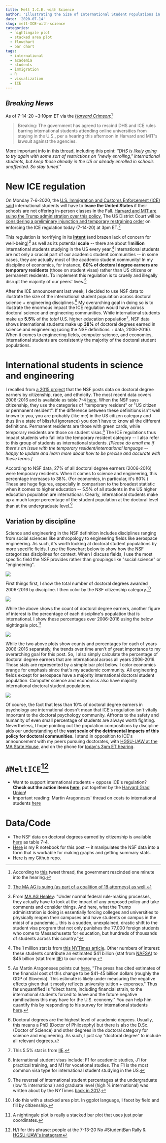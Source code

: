 ```yaml
---
title: Melt I.C.E. with Science 
author: 'Illustrating the Size of International Student Populations in Science & Engineering'
date: '2020-07-14'
slug: melt-ICE-with-science
categories:
  - nightingale plot
  - stacked area plot
  - flowchart
  - bar chart
tags:
  - international
  - academia
  - students
  - immigration
  - R
  - visualization
  - ICE
---
```


## *Breaking News*

As of 7-14-20 ~3:10pm ET via the [*Harvard Crimson*](https://twitter.com/thecrimson/status/1283116935853506560?s=20):[^1]

> Breaking: The government has agreed to rescind DHS and ICE rules barring international students attending online universities from staying in the U.S., per a hearing this afternoon in Harvard and MIT's lawsuit against the agencies.

More important info in [this thread](https://twitter.com/ReichlinMelnick/status/1283115985608871944), including this point: *"DHS is likely going to try again with some sort of restrictions on "newly enrolling," international students, but keep those already in the US or already enrolled in schools unaffected. So stay tuned."*

# New ICE regulation

On Monday 7-6-2020, the [U.S. Immigration and Customs Enforcement (ICE) said](https://www.ice.gov/news/releases/sevp-modifies-temporary-exemptions-nonimmigrant-students-taking-online-courses-during) international students will have to **leave the United States** if their schools are not offering in-person classes in the Fall. [Harvard and MIT are suing the Trump administration over this policy.](https://news.harvard.edu/gazette/story/2020/07/higher-ed-leaders-back-harvard-mit-fight-against-ice-rules/) The US District Court will be [considering a preliminary injunction and temporary restraining order](https://www.bostonglobe.com/2020/07/10/metro/big-hearing-set-tuesday-harvard-mit-lawsuit-challenging-ice-rules-international-students/) on enforcing the ICE regulation today (7-14-20) at 3pm ET.[^2]

This regulation is horrifying in its [**intent**](https://www.nytimes.com/2020/07/07/us/student-visas-coronavirus.html) (and brazen lack of concern for well-being)[^3] as well as its potential **scale** -- there are about **1 million** international students studying in the US every year.[^4] International students are not only a crucial part of our academic student communities -- in some cases, they are actually most of the academic student community! In my discipline of economics, for instance, **60% of doctoral degree earners are temporary residents** (those on student visas) rather than US citizens or permanent residents. To implement this regulation is to cruelly and illegally disrupt the majority of our peers' lives.[^5]

After the ICE announcement last week, I decided to use NSF data to illustrate the size of the international student population across doctoral science + engineering disciplines.[^6] My overarching goal in doing so is to illustrate the enormous impact the ICE regulation would have across doctoral science and engineering communities. While international students make up **5.5%** of the *total* U.S. higher education population[^7], NSF data shows international students make up **38%** of doctoral degrees earned in science and engineering (using the NSF definitions + data, 2006-2016). When it comes to engineering fields, computer science, and economics, international students are consistently the majority of the doctoral student populations.

# International students in science and engineering

I recalled from [a 2015 project](https://thelittledataset.com/2015/12/31/thishttps://thelittledataset.com/2015/12/31/this-post-is-brought-to-you-by-the-national-science-foundation/-post-is-brought-to-you-by-the-national-science-foundation/)
that the NSF posts data on doctoral degree earners by citizenship, race, and ethnicity. The most recent data covers 2006-2016 and is available as table 7-4 [here](https://ncses.nsf.gov/pubs/nsf19304/data). When the NSF says citizenship, they use the categories of "temporary resident" or "US citizen or permanent resident". If the difference between these definitions isn't well known to you, you are probably (like me) in the US citizen category and thus (in a state of blissful ignorance) you don't have to know all the different definitions. Permanent residents are those with green cards, while temporary residents are those on student visas.[^8] The ICE regulations thus impact students who fall into the temporary resident category -- I also refer to this group of students as international students. *[Please do email me if there's an issue with the temporary resident/international language -- happy to update and learn more about how to be precise and accurate with these terms.]* 

According to NSF data, 27% of all doctoral degree earners (2006-2016) were temporary residents. When it comes to science and engineering, this percentage increases to 38%. (For economics, in particular, it's 60%.) These are huge figures, especially in comparison to the broadest statistic when it comes to higher education --  5.5% of all students in the US higher education population are international. Clearly, international students make up a much larger percentage of the student population at the doctoral level than at the undergraduate level.[^9]

## Variation by discipline

Science and engineering in the NSF definition includes disciplines ranging from social sciences like anthropology to engineering fields like aerospace engineering. As such, it's worth looking at doctoral student populations by more specific fields. I use the flowchart below to show how the NSF categorizes disciplines for context. When I discuss fields, I use the most specific field the NSF provides rather than groupings like "social science" or "engineering".

![](/post/ice-phd_files/nsf_cat.png)

First things first, I show the total number of doctoral degrees awarded 2006-2016 by discipline. I then color by the NSF citizenship category.[^10]

![](/post/ice-phd_files/phd_count_by_citizenship.png)

While the above shows the count of doctoral degree earners, another figure of interest is the percentage of each discipline's population that is international. I show these percentages over 2006-2016 using the below nightingale plot.[^11]

![](/post/ice-phd_files/phd_per_by_citizenship.png)

While the two above plots show counts and percentages for each of years 2006-2016 separately, the trends over time aren't of great importance to my overarching goal for this post. So, I also simply calculate the percentage of doctoral degree earners that are international across all years 2006-2016. Those stats are represented by a simple bar plot below. I color economics orange for emphasis since that's my academic community. All engineering fields except for aerospace have a majority international doctoral student population. Computer science and economics also have majority international doctoral student populations.

![](/post/ice-phd_files/phd_per_temp.png)

Of course, the fact that less than 10% of doctoral degree earners in psychology are international doesn't mean that ICE's regulation isn't vitally important to the doctoral psychology community. Affronts to the safety and humanity of even small percentage of students are always worth fighting. Nevertheless, I hope pointing out the population compositions by discipline aids our understanding of the **vast scale of the detrimental impacts of this policy for doctoral communities**. I stand in opposition to ICE's announcement with my peers pursuing doctorates, with [HGSU-UAW at the MA State House](https://www.facebook.com/events/727054974760540/?acontext=%7B%22ref%22%3A%2229%22%2C%22ref_notif_type%22%3A%22plan_user_associated%22%2C%22action_history%22%3A%22null%22%7D&notif_id=1594602966382293&notif_t=plan_user_associated&ref=notif), and on the phone for [today's 3pm ET hearing](https://public.mad.uscourts.gov/seating-signup.html).

# `#MeltICE`[^12]

- Want to support international students + oppose ICE's regulation? **Check out the action items [here](https://linktr.ee/hgsuuaw)**, put together by the [Harvard Grad Union](http://harvardgradunion.org/)!
- Important reading: Martin Aragoneses' thread on costs to international students [here](https://twitter.com/m_aragoneses/status/1282424586827595778)

# Data/Code

- The NSF data on doctoral degrees earned by citizenship is available [here](https://ncses.nsf.gov/pubs/nsf19304/data) as table 7-4.
- [Here](https://rpubs.com/apalbright/melt-ice-with-science) is my R notebook for this post -- it manipulates the NSF data into a form that is workable for making graphs and getting summary stats. 
- [Here](https://github.com/apalbright/melt-ice-with-science) is my Github repo.  

[^1]: According to [this](https://twitter.com/gsiskind/status/1283115441825644545) tweet thread, the government rescinded one minute into the hearing.

[^2]: [The MA AG is suing (as part of a coalition of 18 attorneys) as well.](https://www.mass.gov/news/massachusetts-ags-office-leads-multistate-lawsuit-seeking-nationwide-injunction-against-new)

[^3]: From [MA AG Healey](https://www.npr.org/2020/07/08/889112795/massachusetts-attorney-general-on-new-ice-regulation-regarding-international-stu): "Under normal federal rule-making processes, they actually have to look at the impact of any proposed policy and take comments and consider things. And here, what the Trump administration is doing is essentially forcing colleges and universities to physically reopen their campuses and have students on campus in the midst of a pandemic... this is a sudden, unexplained, drastic shift to the student visa program that not only punishes the 77,000 foreign students who come to Massachusetts for education, but hundreds of thousands of students across this country."

[^4]: The 1 million stat is from [this NYTimes article](https://www.nytimes.com/2020/07/10/us/f1-student-visa-lawsuit.html). Other numbers of interest: these students contribute an estimated $41 billion (stat from [NAFSA](https://www.nafsa.org/policy-and-advocacy/policy-resources/losing-talent-economic-and-foreign-policy-risk-america-cant-ignore)) to $45 billion (stat from [IIE](https://www.iie.org/Research-and-Insights/Open-Doors/Data/Economic-Impact-of-International-Students)) to our economy.

[^5]: As Martin Aragoneses points out [here](https://twitter.com/m_aragoneses/status/1282424586827595778), "The press has cited estimates of the financial cost of this change to be $41-45 billion dollars (roughly the GDP of Slovenia). This estimate is likely under measuring the negative effects given that it mostly reflects university tuition + expenses." Thus far unquantified is "direct harm, including financial strain, to the international students forced to leave and the future negative ramifications this may have for the U.S. economy." You can help him quantify this by responding to his survey for international students [here](https://t.co/QuwjOWjBF8?amp=1).

[^6]: Doctoral degrees are the highest level of academic degrees. Usually, this means a PhD (Doctor of Philosophy) but there is also the D.Sc. (Doctor of Science) and other degrees in the doctoral category for science and engineering. As such, I just say "doctoral degree" to include all relevant degrees.

[^7]: This 5.5% stat is from [IIE](https://www.iie.org/Why-IIE/Announcements/2019/11/Number-of-International-Students-in-the-United-States-Hits-All-Time-High).

[^8]: International student visas include: F1 for academic studies, J1 for practical training, and M1 for vocational studies. The F1 is the most common visa type for international student studying in the US.

[^9]: The reversal of international student percentages at the undergraduate (low % international) and graduate level (high % international) was written about by the NYTimes [back in 2017](https://www.nytimes.com/2017/11/03/education/edlife/american-graduate-student-stem.html).

[^10]: I do this with a stacked area plot. In ggplot language, I facet by field and fill by citizenship.

[^11]: A nightingale plot is really a stacked bar plot that uses just polar coordinates.

[^12]: H/t for this phrase: people at the 7-13-20 No #StudentBan Rally & [HGSU-UAW's instagram](https://www.instagram.com/hgsuuaw/?hl=en)
